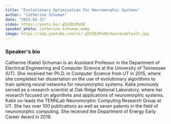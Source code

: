 ```yaml
---
title: "Evolutionary Optimization for Neuromorphic Systems"
author: "Catherine Schuman"
date: "2023-03-21"
video: https://youtu.be/-g5XZDJPoO8
speaker_photo: catherine-schuman.webp
image: https://img.youtube.com/vi/-g5XZDJPoO8/maxresdefault.jpg
---
```


### Speaker's bio

Catherine (Katie) Schuman is an Assistant Professor in the Department of Electrical Engineering and Computer Science at the University of Tennessee (UT). She received her Ph.D. in Computer Science from UT in 2015, where she completed her dissertation on the use of evolutionary algorithms to train spiking neural networks for neuromorphic systems. Katie previously served as a research scientist at Oak Ridge National Laboratory, where her research focused on algorithms and applications of neuromorphic systems.  Katie co-leads the TENNLab Neuromorphic Computing Research Group at UT.  She has over 100 publications as well as seven patents in the field of neuromorphic computing. She received the Department of Energy Early Career Award in 2019.
